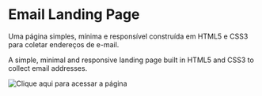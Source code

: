 # Email Landing Page

Uma página simples, mínima e responsível construída em HTML5 e CSS3 para coletar endereços de e-mail.

A simple, minimal and responsive landing page built in HTML5 and CSS3 to collect email addresses.

![Clique aqui para acessar a página](https://victor-henri.github.io/layout-challenges/email-landing-page/)